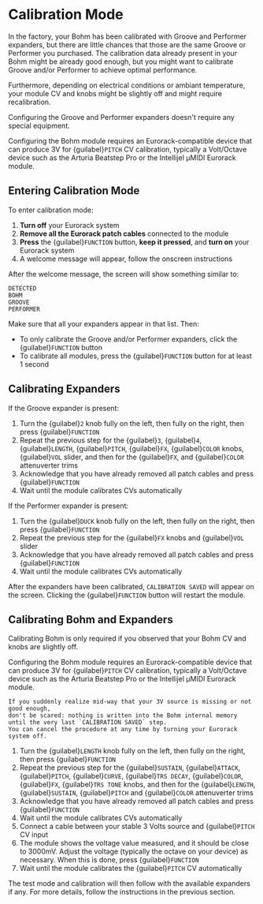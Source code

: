 # Calibration Mode

In the factory, your Bohm has been calibrated with Groove and Performer expanders,
but there are little chances that those are the same Groove or Performer you
purchased.
The calibration data already present in your Bohm might be already good enough,
but you might want to calibrate Groove and/or Performer to achieve optimal performance.

Furthermore, depending on electrical conditions or ambiant temperature,
your module CV and knobs might be slightly off and might require recalibration.

Configuring the Groove and Performer expanders doesn't require any special equipment.

Configuring the Bohm module requires an Eurorack-compatible device that can produce 3V
for {guilabel}`PITCH` CV calibration, typically a Volt/Octave device such
as the Arturia Beatstep Pro or the Intellijel µMIDI Eurorack module.


## Entering Calibration Mode

To enter calibration mode:

1. **Turn off** your Eurorack system
1. **Remove all the Eurorack patch cables** connected to the module
1. **Press** the {guilabel}`FUNCTION` button, **keep it pressed**, and **turn on** your Eurorack system
1. A welcome message will appear, follow the onscreen instructions

After the welcome message, the screen will show something similar to:
```
DETECTED
BOHM
GROOVE
PERFORMER
```

Make sure that all your expanders appear in that list. Then:

- To only calibrate the Groove and/or Performer expanders, click the {guilabel}`FUNCTION` button
- To calibrate all modules, press the {guilabel}`FUNCTION` button for at least 1 second

## Calibrating Expanders

If the Groove expander is present:

1. Turn the {guilabel}`2` knob fully on the left, then fully on the right, then press {guilabel}`FUNCTION`
1. Repeat the previous step for the {guilabel}`3`, {guilabel}`4`, {guilabel}`LENGTH`, {guilabel}`PITCH`, {guilabel}`FX`, {guilabel}`COLOR` knobs, {guilabel}`VOL` slider, and then for the {guilabel}`FX`, and {guilabel}`COLOR` attenuverter trims
1. Acknowledge that you have already removed all patch cables and press {guilabel}`FUNCTION`
1. Wait until the module calibrates CVs automatically

If the Performer expander is present:

1. Turn the {guilabel}`DUCK` knob fully on the left, then fully on the right, then press {guilabel}`FUNCTION`
1. Repeat the previous step for the {guilabel}`FX` knobs and {guilabel}`VOL` slider
1. Acknowledge that you have already removed all patch cables and press {guilabel}`FUNCTION`
1. Wait until the module calibrates CVs automatically

After the expanders have been calibrated, `CALIBRATION SAVED` will appear
on the screen. Clicking the {guilabel}`FUNCTION` button will restart the module.


## Calibrating Bohm and Expanders

Calibrating Bohm is only required if you observed that your Bohm CV and knobs are slightly off.

Configuring the Bohm module requires an Eurorack-compatible device that can produce 3V
for {guilabel}`PITCH` CV calibration, typically a Volt/Octave device such
as the Arturia Beatstep Pro or the Intellijel µMIDI Eurorack module.

```{note}
If you suddenly realize mid-way that your 3V source is missing or not good enough,
don't be scared: nothing is written into the Bohm internal memory until the very last `CALIBRATION SAVED` step.
You can cancel the procedure at any time by turning your Eurorack system off.
```

1. Turn the {guilabel}`LENGTH` knob fully on the left, then fully on the right, then press {guilabel}`FUNCTION`
1. Repeat the previous step for the {guilabel}`SUSTAIN`, {guilabel}`ATTACK`, {guilabel}`PITCH`, {guilabel}`CURVE`, {guilabel}`TRS DECAY`, {guilabel}`COLOR`, {guilabel}`FX`, {guilabel}`TRS TONE` knobs, and then for the {guilabel}`LENGTH`, {guilabel}`SUSTAIN`, {guilabel}`PITCH` and {guilabel}`COLOR` attenuverter trims
1. Acknowledge that you have already removed all patch cables and press {guilabel}`FUNCTION`
1. Wait until the module calibrates CVs automatically
1. Connect a cable between your stable 3 Volts source and {guilabel}`PITCH` CV input
1. The module shows the voltage value measured, and it should be close to 3000mV. Adjust the voltage (typically the octave on your device) as necessary. When this is done, press {guilabel}`FUNCTION`
1. Wait until the module calibrates the {guilabel}`PITCH` CV automatically

The test mode and calibration will then follow with the available expanders if any.
For more details, follow the instructions in the previous section.
